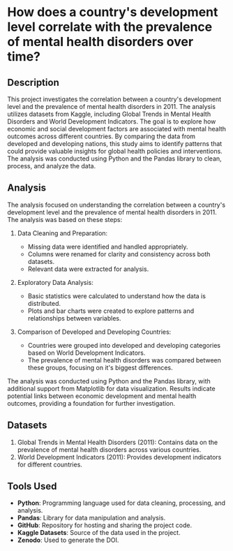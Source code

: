 # How does a country's development level correlate with the prevalence of mental health disorders over time?

## Description
This project investigates the correlation between a country's development level and the prevalence of mental health disorders in 2011. The analysis utilizes datasets from Kaggle, including Global Trends in Mental Health Disorders and World Development Indicators. The goal is to explore how economic and social development factors are associated with mental health outcomes across different countries. By comparing the data from developed and developing nations, this study aims to identify patterns that could provide valuable insights for global health policies and interventions. The analysis was conducted using Python and the Pandas library to clean, process, and analyze the data.

## Analysis  
The analysis focused on understanding the correlation between a country's development level and the prevalence of mental health disorders in 2011. The analysis was based on these steps:  

1. Data Cleaning and Preparation:  
   - Missing data were identified and handled appropriately.  
   - Columns were renamed for clarity and consistency across both datasets.  
   - Relevant data were extracted for analysis.  

2. Exploratory Data Analysis:  
   - Basic statistics were calculated to understand how the data is distributed.  
   - Plots and bar charts were created to explore patterns and relationships between variables.  

3. Comparison of Developed and Developing Countries:  
   - Countries were grouped into developed and developing categories based on World Development Indicators.  
   - The prevalence of mental health disorders was compared between these groups, focusing on it's biggest differences.  

The analysis was conducted using Python and the Pandas library, with additional support from Matplotlib for data visualization. Results indicate potential links between economic development and mental health outcomes, providing a foundation for further investigation.  

## Datasets
1. Global Trends in Mental Health Disorders (2011): Contains data on the prevalence of mental health disorders across various countries.
2. World Development Indicators (2011): Provides development indicators for different countries.

## Tools Used
- **Python**: Programming language used for data cleaning, processing, and analysis.
- **Pandas**: Library for data manipulation and analysis.
- **GitHub**: Repository for hosting and sharing the project code.
- **Kaggle Datasets**: Source of the data used in the project.
- **Zenodo**: Used to generate the DOI.


